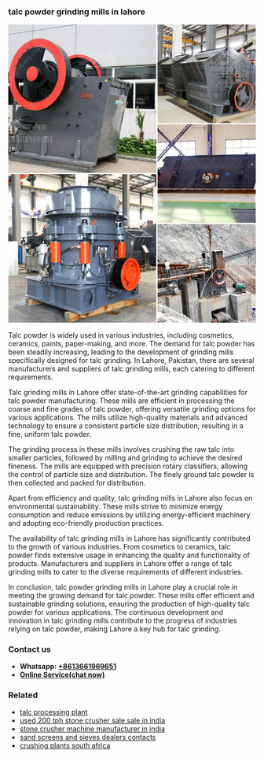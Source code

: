 <h3>talc powder grinding mills in lahore</h3><img src='1708498439.jpg' alt=''><p>Talc powder is widely used in various industries, including cosmetics, ceramics, paints, paper-making, and more. The demand for talc powder has been steadily increasing, leading to the development of grinding mills specifically designed for talc grinding. In Lahore, Pakistan, there are several manufacturers and suppliers of talc grinding mills, each catering to different requirements.</p><p>Talc grinding mills in Lahore offer state-of-the-art grinding capabilities for talc powder manufacturing. These mills are efficient in processing the coarse and fine grades of talc powder, offering versatile grinding options for various applications. The mills utilize high-quality materials and advanced technology to ensure a consistent particle size distribution, resulting in a fine, uniform talc powder.</p><p>The grinding process in these mills involves crushing the raw talc into smaller particles, followed by milling and grinding to achieve the desired fineness. The mills are equipped with precision rotary classifiers, allowing the control of particle size and distribution. The finely ground talc powder is then collected and packed for distribution.</p><p>Apart from efficiency and quality, talc grinding mills in Lahore also focus on environmental sustainability. These mills strive to minimize energy consumption and reduce emissions by utilizing energy-efficient machinery and adopting eco-friendly production practices.</p><p>The availability of talc grinding mills in Lahore has significantly contributed to the growth of various industries. From cosmetics to ceramics, talc powder finds extensive usage in enhancing the quality and functionality of products. Manufacturers and suppliers in Lahore offer a range of talc grinding mills to cater to the diverse requirements of different industries.</p><p>In conclusion, talc powder grinding mills in Lahore play a crucial role in meeting the growing demand for talc powder. These mills offer efficient and sustainable grinding solutions, ensuring the production of high-quality talc powder for various applications. The continuous development and innovation in talc grinding mills contribute to the progress of industries relying on talc powder, making Lahore a key hub for talc grinding.</p><h3>Contact us</h3><ul><li><strong>Whatsapp:&nbsp;<a href="https://wa.me/8613661969651">+8613661969651</a></strong></li><li><a href="https://swt.shibang-china.com/?git&amp;zhl&amp;talc powder grinding mills in lahore"><strong>Online Service(chat now)</strong></a></li></ul><h3>Related</h3><ul><li><a href='talc processing plant.md'>talc processing plant</a></li><li><a href='used 200 tph stone crusher sale sale in india.md'>used 200 tph stone crusher sale sale in india</a></li><li><a href='stone crusher machine manufacturer in india.md'>stone crusher machine manufacturer in india</a></li><li><a href='sand screens and sieves dealers contacts.md'>sand screens and sieves dealers contacts</a></li><li><a href='crushing plants south africa.md'>crushing plants south africa</a></li></ul>